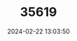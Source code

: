 ---
title: "35619"
category: "Manilkara rufula"
draft: false
date: 2024-02-22 13:03:50
languages:
  Portuguese: ["Massaranduba"]
---